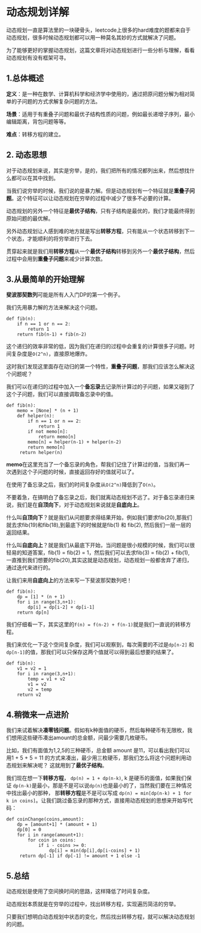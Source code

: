# 动态规划详解

动态规划一直是算法里的一块硬骨头，leetcode上很多的hard难度的题都来自于动态规划，很多时候动态规划都可以用一种莫名其妙的方式就解决了问题。

为了能够更好的掌握动态规划，这篇文章将对动态规划进行一些分析与理解，看看动态规划有没有框架可寻。


## 1.总体概述

**定义**：是一种在数学、计算机科学和经济学中使用的，通过把原问题分解为相对简单的子问题的方式求解复杂问题的方法。

**场景**：适用于有重叠子问题和最优子结构性质的问题，例如最长递增子序列，最小编辑距离，背包问题等等。

**难点**：转移方程的建立。


## 2. 动态思想
对于动态规划来说，其实是穷举，是的，我们把所有的情况都列出来，然后想找什么都可以在其中找到。

当我们说穷举的时候，我们说的是暴力解。但是动态规划有一个特征就是**重叠子问题**。这个特征可以让动态规划在穷举的过程中减少了很多不必要的计算。

动态规划的另外一个特征是**最优子结构**，只有子结构是最优的，我们才能最终得到原始问题的最优解。

另外动态规划让人感到难的地方就是写出**转移方程**，只有能从一个状态转移到下一个状态，才能顺利的将穷举进行下去。

贯穿起来就是我们用**转移方程**从一个**最优子结构**转移到另外一个**最优子结构**，然后过程中会用到**重叠子问题**来减少计算次数。

## 3.从最简单的开始理解
**斐波那契数列**可能是所有人入门DP的第一个例子。

我们先用暴力解的方法来解决这个问题。

```
def fib(n):
    if n == 1 or n == 2:
        return 1
    return fib(n-1) + fib(n-2)
```
这个递归的效率非常的低，因为我们在递归的过程中会重复的计算很多子问题。时间复杂度是`O(2^n)`，直接原地爆炸。

这时我们发现这里面存在动归的第一个特性，**重叠子问题**，那我们应该怎么解决这个问题呢？

我们可以在递归的过程中加入一个**备忘录**去记录所计算过的子问题，如果又碰到了这个子问题，我们可以直接调取备忘录中的值。

```
def fib(n):
    memo = [None] * (n + 1)
    def helper(n):
        if n == 1 or n == 2:
            return 1
        if not memo[n]:
            return memo[n]
        memo[n] = helper(n-1) + helper(n-2)
        return memo[n]
     return helper(n)
```
**memo**在这里充当了一个备忘录的角色，帮我们记住了计算过的值，当我们再一次遇到这个子问题的时候，直接返回存好的值就可以了。

在使用了备忘录之后，我们的时间复杂度从`O(2^n)`降低到了`O(n)`。

不要着急，在搞明白了备忘录之后，我们就离动态规划不远了。对于备忘录递归来说，我们是在**自顶向下**，对于动态规划来说就是**自底向上**。

什么叫**自顶向下**？就是我们从问题要求得结果开始，例如我们要求fib(20),那我们就去求fib(19)和fib(18),到最底下的时候就是fib(1) 和 fib(2),
然后我们一层一层的返回结果。

什么叫**自底向上**？就是我们从最底下开始，当问题是很小规模的时候，我们可以很轻易的知道答案，fib(1) = fib(2) = 1，然后我们可以去求fib(3) = fib(2) + fib(1),
一直推到我们想要的fib(20),其实这就是动态规划，动态规划一般都舍弃了递归，通过迭代来进行的。

让我们来用**自底向上**的方法来写一下斐波那契数列吧！

```
def fib(n):
    dp = [1] * (n + 1)
    for i in range(3,n+1):
        dp[i] = dp[i-2] + dp[i-1]
    return dp[n]
```
我们仔细看一下，其实这里的`f(n) = f(n-2) + f(n-1)`就是我们一直说的转移方程。

我们来优化一下这个空间复杂度，我们可以观察到，每次需要的不过是`dp[n-2]` 和 `dp[n-1]`的值，那我们可以只保存这两个值就可以得到最后想要的结果了。

```
def fib(n):
    v1 = v2 = 1
    for i in range(3,n+1):
        temp = v1 + v2    
        v1 = v2
        v2 = temp 
    return v2
```
## 4.稍微来一点进阶
我们来试着解决**凑零钱问题**。假如有k种面值的硬币，然后每种硬币有无限枚，我们想用这些硬币凑出amount的总金额，问最少需要几枚硬币。

比如，我们有面值为1,2,5的三种硬币，总金额 amount 是11，可以看出我们可以用1 + 5 + 5 = 11 的方式来凑出，最少用三枚硬币，那我们怎么将这个问题利用动态规划来解决呢？ 这就用到了**最优子结构**。

我们现在想一下**转移方程**， `dp(n) = 1 + dp(n-k)`, k 是硬币的面值，如果我们保证 `dp(n-k)`是最小，那是不是可以说`dp(n)`也是最小的了，当然我们要在三种情况中找出最小的那种， 那**转移方程**是不是可以写成 `dp(n) = min[dp(n-k) + 1 for k in coins]`。让我们跳过备忘录的那种方式，直接用动态规划的思想来开始写代码：

```
def coinChange(coins,amount):
    dp = [amount+1] * (amount + 1)
    dp[0] = 0
    for i in range(amount+1):
        for coin in coins:
            if i - coins >= 0:
                dp[i] = min(dp[i],dp[i-coins] + 1)
     return dp[-1] if dp[-1] != amount + 1 else -1
```



## 5.总结
动态规划是使用了空间换时间的思路，这样降低了时间复杂度。

动态规划本质就是在穷举的过程中，找出转移方程，实现遍历简洁的穷举。

只要我们想明白动态规划中状态的变化，然后找出转移方程，就可以解决动态规划的问题。




